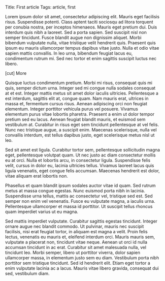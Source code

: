 Title: First article
Tags: article, first

Lorem ipsum dolor sit amet, consectetur adipiscing elit. Mauris eget facilisis risus. Suspendisse potenti. Class aptent
taciti sociosqu ad litora torquent per conubia nostra, per inceptos himenaeos. Mauris eget pretium dui. Duis interdum
quis nibh a laoreet. Sed a porta sapien. Sed suscipit nisl non semper tincidunt. Fusce blandit augue non dignissim
aliquet. Morbi bibendum vulputate nulla, vitae tristique velit hendrerit quis. Praesent quis ipsum eu mauris ullamcorper
tempus dapibus vitae justo. Nulla et odio vitae sapien mattis convallis. In leo urna, bibendum feugiat lacus eu,
condimentum rutrum mi. Sed nec tortor et enim sagittis suscipit luctus nec libero.

[cut] More

Quisque luctus condimentum pretium. Morbi mi risus, consequat quis mi quis, semper dictum urna. Integer sed mi congue
nulla sodales consequat at et est. Integer mattis metus sit amet dolor iaculis ultricies. Pellentesque a est interdum,
sagittis elit at, congue quam. Nam mauris erat, ultrices in massa et, fermentum cursus risus. Aenean adipiscing orci non
feugiat elementum. Integer porttitor vehicula purus vel posuere. Vivamus elementum purus vitae lobortis pharetra.
Praesent a enim ut dolor tempor pretium sed eu lacus. Aenean feugiat blandit mauris, et euismod sem vestibulum at.
Curabitur in risus eget sem tincidunt pellentesque at vel felis. Nunc nec tristique augue, a suscipit enim. Maecenas
scelerisque, nulla vel convallis interdum, est tellus dapibus justo, eget scelerisque metus nisl ut leo.

Sed sit amet est ligula. Curabitur tortor sem, pellentesque sollicitudin magna eget, pellentesque volutpat quam. Ut nec
justo ac diam consectetur mollis eu at orci. Nulla et lobortis arcu, in consectetur ligula. Suspendisse felis velit,
cursus in dolor eu, lacinia ultricies tellus. Vivamus laoreet lacus quis ligula venenatis, eget congue felis accumsan.
Maecenas hendrerit est dolor, vitae aliquam erat lobortis non.

Phasellus et quam blandit ipsum sodales auctor vitae id quam. Sed rutrum metus at massa congue egestas. Nunc euismod
porta nibh in lacinia. Suspendisse urna tellus, mattis ac consectetur vel, tristique sed est. Sed semper non enim vel
venenatis. Fusce eu vulputate magna, a iaculis urna. Pellentesque ullamcorper et massa id porttitor. Ut suscipit tellus
rhoncus quam imperdiet varius ut eu magna.

Sed mattis imperdiet vulputate. Curabitur sagittis egestas tincidunt. Integer ornare augue nec blandit commodo. Ut
pulvinar, mauris nec suscipit facilisis, nisi erat feugiat tortor, in aliquam est magna a velit. Proin felis lectus,
venenatis eu mauris et, eleifend interdum orci. Mauris mauris sem, vulputate a placerat non, tincidunt vitae neque.
Aenean ut orci id nulla accumsan tincidunt in ac erat. Curabitur sit amet malesuada nulla, vel tincidunt leo. Morbi
semper, libero ut porttitor viverra, dolor sapien ullamcorper massa, in elementum justo sem eu diam. Vestibulum porta
nibh porttitor sem tristique tincidunt. Sed id hendrerit elit. Etiam eget tortor a enim vulputate lacinia ac a lacus.
Mauris vitae libero gravida, consequat dui sed, vestibulum diam.
